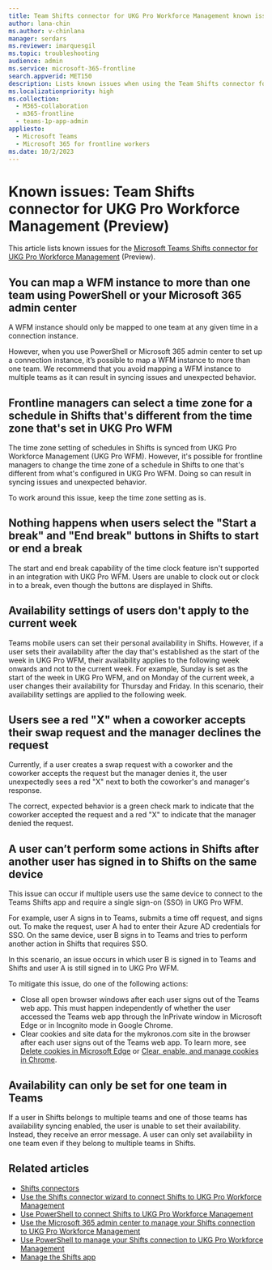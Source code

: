 ```yaml
---
title: Team Shifts connector for UKG Pro Workforce Management known issues (Preview)
author: lana-chin
ms.author: v-chinlana
manager: serdars
ms.reviewer: imarquesgil
ms.topic: troubleshooting
audience: admin
ms.service: microsoft-365-frontline
search.appverid: MET150
description: Lists known issues when using the Team Shifts connector for UKG Pro Workforce Management to integrate Shifts with UKG Pro Workforce Management.
ms.localizationpriority: high
ms.collection:
  - M365-collaboration
  - m365-frontline
  - teams-1p-app-admin
appliesto:
  - Microsoft Teams
  - Microsoft 365 for frontline workers
ms.date: 10/2/2023
---
```


# Known issues: Team Shifts connector for UKG Pro Workforce Management (Preview)

This article lists known issues for the [Microsoft Teams Shifts connector for UKG Pro Workforce Management](shifts-connectors.md#microsoft-teams-shifts-connector-for-ukg-pro-workforce-management) (Preview).

## You can map a WFM instance to more than one team using PowerShell or your Microsoft 365 admin center

A WFM instance should only be mapped to one team at any given time in a connection instance.

However, when you use PowerShell or Microsoft 365 admin center to set up a connection instance, it’s possible to map a WFM instance to more than one team. We recommend that you avoid mapping a WFM instance to multiple teams as it can result in syncing issues and unexpected behavior.

## Frontline managers can select a time zone for a schedule in Shifts that's different from the time zone that's set in UKG Pro WFM

The time zone setting of schedules in Shifts is synced from UKG Pro Workforce Management (UKG Pro WFM). However, it's possible for frontline managers to change the time zone of a schedule in Shifts to one that's different from what's configured in UKG Pro WFM. Doing so can result in syncing issues and unexpected behavior.

To work around this issue, keep the time zone setting as is.

## Nothing happens when users select the "Start a break" and "End break" buttons in Shifts to start or end a break

The start and end break capability of the time clock feature isn't supported in an integration with UKG Pro WFM. Users are unable to clock out or clock in to a break, even though the buttons are displayed in Shifts.

## Availability settings of users don't apply to the current week

Teams mobile users can set their personal availability in Shifts. However, if a user sets their availability after the day that's established as the start of the week in UKG Pro WFM, their availability applies to the following week onwards and not to the current week. For example, Sunday is set as the start of the week in UKG Pro WFM, and on Monday of the current week, a user changes their availability for Thursday and Friday. In this scenario, their availability settings are applied to the following week.

## Users see a red "X" when a coworker accepts their swap request and the manager declines the request

Currently, if a user creates a swap request with a coworker and the coworker accepts the request but the manager denies it, the user unexpectedly sees a red "X" next to both the coworker's and manager's response.

The correct, expected behavior is a green check mark to indicate that the coworker accepted the request and a red "X" to indicate that the manager denied the request.

## A user can’t perform some actions in Shifts after another user has signed in to Shifts on the same device

This issue can occur if multiple users use the same device to connect to the Teams Shifts app and require a single sign-on (SSO) in UKG Pro WFM.

For example, user A signs in to Teams, submits a time off request, and signs out. To make the request, user A had to enter their Azure AD credentials for SSO. On the same device, user B signs in to Teams and tries to perform another action in Shifts that requires SSO.

In this scenario, an issue occurs in which user B is signed in to Teams and Shifts and user A is still signed in to UKG Pro WFM.

To mitigate this issue, do one of the following actions:

- Close all open browser windows after each user signs out of the Teams web app. This must happen independently of whether the user accessed the Teams web app through the InPrivate window in Microsoft Edge or in Incognito mode in Google Chrome.
- Clear cookies and site data for the mykronos.com site in the browser after each user signs out of the Teams web app. To learn more, see [Delete cookies in Microsoft Edge](https://support.microsoft.com/microsoft-edge/delete-cookies-in-microsoft-edge-63947406-40ac-c3b8-57b9-2a946a29ae09) or [Clear, enable, and manage cookies in Chrome](https://support.google.com/chrome/answer/95647).

## Availability can only be set for one team in Teams

If a user in Shifts belongs to multiple teams and one of those teams has availability syncing enabled, the user is unable to set their availability. Instead, they receive an error message. A user can only set availability in one team even if they belong to multiple teams in Shifts.

## Related articles

- [Shifts connectors](shifts-connectors.md)
- [Use the Shifts connector wizard to connect Shifts to UKG Pro Workforce Management](shifts-connector-wizard-ukg.md)
- [Use PowerShell to connect Shifts to UKG Pro Workforce Management](shifts-connector-ukg-powershell-setup.md)
- [Use the Microsoft 365 admin center to manage your Shifts connection to UKG Pro Workforce Management](shifts-connector-ukg-admin-center-manage.md)
- [Use PowerShell to manage your Shifts connection to UKG Pro Workforce Management](shifts-connector-ukg-powershell-manage.md)
- [Manage the Shifts app](/microsoftteams/expand-teams-across-your-org/shifts/manage-the-shifts-app-for-your-organization-in-teams?bc=/microsoft-365/frontline/breadcrumb/toc.json&toc=/microsoft-365/frontline/toc.json)
